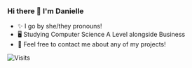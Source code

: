 ### Hi there 👋 I'm Danielle

<ul>
<li>✨ I go by she/they pronouns!</li>
<li>🖥️ Studying Computer Science A Level alongside Business</li>
<li>💬 Feel free to contact me about any of my projects!</li>
</ul>

<img alt="Visits" src="https://badges.strrl.dev/visits/danb76m/danb76m"/>
